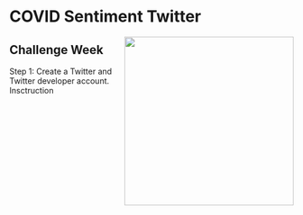 # COVID Sentiment Twitter

<img align="right" src="https://crown-education.org/crown/wp-content/uploads/2018/03/essex-campus.jpg" width="300" height="300" />

## Challenge Week 

Step 1: Create a Twitter and Twitter developer account. Insctruction



